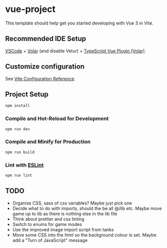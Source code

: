 # vue-project

This template should help get you started developing with Vue 3 in Vite.

## Recommended IDE Setup

[VSCode](https://code.visualstudio.com/) + [Volar](https://marketplace.visualstudio.com/items?itemName=Vue.volar) (and disable Vetur) + [TypeScript Vue Plugin (Volar)](https://marketplace.visualstudio.com/items?itemName=Vue.vscode-typescript-vue-plugin).

## Customize configuration

See [Vite Configuration Reference](https://vitejs.dev/config/).

## Project Setup

```sh
npm install
```

### Compile and Hot-Reload for Development

```sh
npm run dev
```

### Compile and Minify for Production

```sh
npm run build
```

### Lint with [ESLint](https://eslint.org/)

```sh
npm run lint
```

## TODO
- Organise CSS, sass of css variables? Maybe just pick one
- Decide what to do with imports, should the be all @/lib etc. Maybe move game up to lib as there is nothing else in the lib file
- Think about prettier and css linting
- Switch to enums for game modes
- Use the improved image import script from tanks
- Move some CSS into the html so the background colour is set. Maybe add a "Turn of JavaScript" message